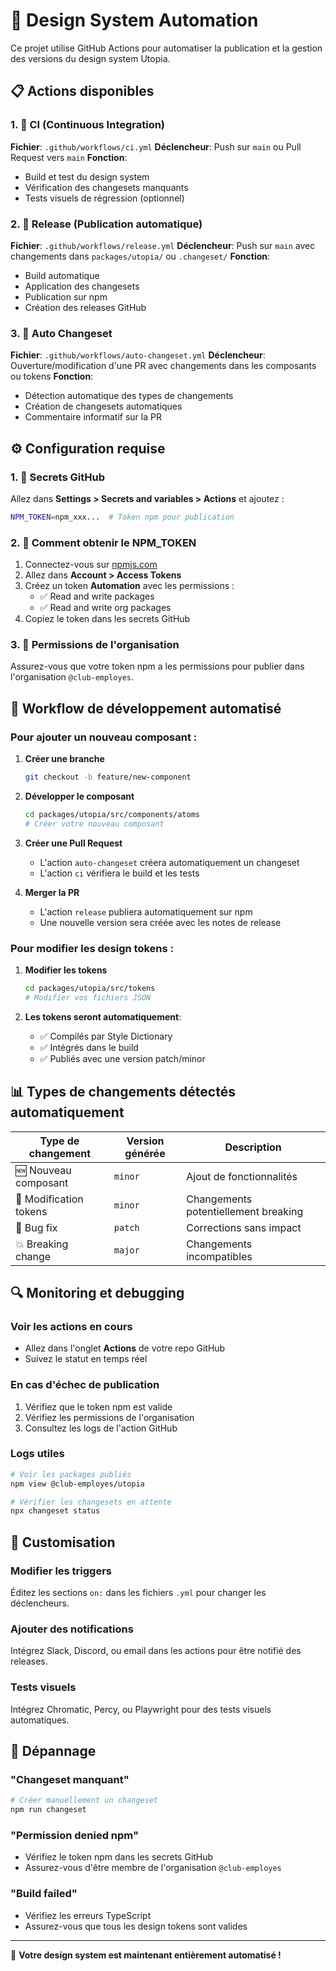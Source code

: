 # 🤖 Design System Automation

Ce projet utilise GitHub Actions pour automatiser la publication et la gestion des versions du design system Utopia.

## 📋 Actions disponibles

### 1. 🔄 **CI (Continuous Integration)**
**Fichier**: `.github/workflows/ci.yml`
**Déclencheur**: Push sur `main` ou Pull Request vers `main`
**Fonction**:
- Build et test du design system
- Vérification des changesets manquants
- Tests visuels de régression (optionnel)

### 2. 🚀 **Release (Publication automatique)**
**Fichier**: `.github/workflows/release.yml`
**Déclencheur**: Push sur `main` avec changements dans `packages/utopia/` ou `.changeset/`
**Fonction**:
- Build automatique
- Application des changesets
- Publication sur npm
- Création des releases GitHub

### 3. 🔧 **Auto Changeset**
**Fichier**: `.github/workflows/auto-changeset.yml`
**Déclencheur**: Ouverture/modification d'une PR avec changements dans les composants ou tokens
**Fonction**:
- Détection automatique des types de changements
- Création de changesets automatiques
- Commentaire informatif sur la PR

## ⚙️ Configuration requise

### 1. 🔐 Secrets GitHub

Allez dans **Settings > Secrets and variables > Actions** et ajoutez :

```bash
NPM_TOKEN=npm_xxx...  # Token npm pour publication
```

### 2. 📝 Comment obtenir le NPM_TOKEN

1. Connectez-vous sur [npmjs.com](https://npmjs.com)
2. Allez dans **Account > Access Tokens**
3. Créez un token **Automation** avec les permissions :
   - ✅ Read and write packages
   - ✅ Read and write org packages
4. Copiez le token dans les secrets GitHub

### 3. 🏢 Permissions de l'organisation

Assurez-vous que votre token npm a les permissions pour publier dans l'organisation `@club-employes`.

## 🔄 Workflow de développement automatisé

### Pour ajouter un nouveau composant :

1. **Créer une branche**
   ```bash
   git checkout -b feature/new-component
   ```

2. **Développer le composant**
   ```bash
   cd packages/utopia/src/components/atoms
   # Créer votre nouveau composant
   ```

3. **Créer une Pull Request**
   - L'action `auto-changeset` créera automatiquement un changeset
   - L'action `ci` vérifiera le build et les tests

4. **Merger la PR**
   - L'action `release` publiera automatiquement sur npm
   - Une nouvelle version sera créée avec les notes de release

### Pour modifier les design tokens :

1. **Modifier les tokens**
   ```bash
   cd packages/utopia/src/tokens
   # Modifier vos fichiers JSON
   ```

2. **Les tokens seront automatiquement**:
   - ✅ Compilés par Style Dictionary
   - ✅ Intégrés dans le build
   - ✅ Publiés avec une version patch/minor

## 📊 Types de changements détectés automatiquement

| Type de changement | Version générée | Description |
|-------------------|-----------------|-------------|
| 🆕 Nouveau composant | `minor` | Ajout de fonctionnalités |
| 🎨 Modification tokens | `minor` | Changements potentiellement breaking |
| 🐛 Bug fix | `patch` | Corrections sans impact |
| 💥 Breaking change | `major` | Changements incompatibles |

## 🔍 Monitoring et debugging

### Voir les actions en cours
- Allez dans l'onglet **Actions** de votre repo GitHub
- Suivez le statut en temps réel

### En cas d'échec de publication
1. Vérifiez que le token npm est valide
2. Vérifiez les permissions de l'organisation
3. Consultez les logs de l'action GitHub

### Logs utiles
```bash
# Voir les packages publiés
npm view @club-employes/utopia

# Vérifier les changesets en attente
npx changeset status
```

## 🎯 Customisation

### Modifier les triggers
Éditez les sections `on:` dans les fichiers `.yml` pour changer les déclencheurs.

### Ajouter des notifications
Intégrez Slack, Discord, ou email dans les actions pour être notifié des releases.

### Tests visuels
Intégrez Chromatic, Percy, ou Playwright pour des tests visuels automatiques.

## 🚨 Dépannage

### "Changeset manquant"
```bash
# Créer manuellement un changeset
npm run changeset
```

### "Permission denied npm"
- Vérifiez le token npm dans les secrets GitHub
- Assurez-vous d'être membre de l'organisation `@club-employes`

### "Build failed"
- Vérifiez les erreurs TypeScript
- Assurez-vous que tous les design tokens sont valides

---

🎉 **Votre design system est maintenant entièrement automatisé !**
